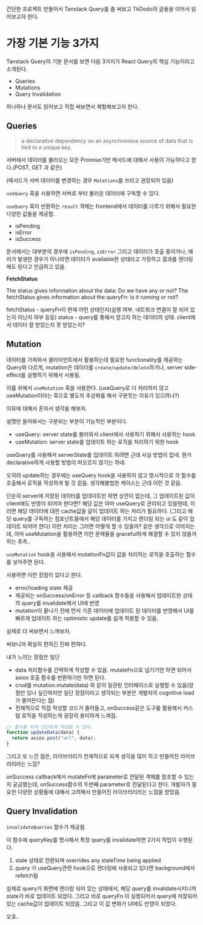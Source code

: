 간단한 프로젝트 만들어서 Tanstack Query를 좀 써보고 TkDodo의 글들을 이어서 읽어보고자 한다.

# 가장 기본 기능 3가지

Tanstack Query의 기본 문서를 보면 다음 3가지가 React Query의 핵심 기능이라고 소개된다.

- Queries
- Mutations
- Query Invalidation

하나하나 문서도 읽어보고 직접 써보면서 체험해보고자 한다.

## Queries

> a declarative dependency on an asynchronous source of data that is tied to a unique key.

서버에서 데이터를 불러오는 모든 Promise기반 메서드에 대해서 사용이 가능하다고 한다.(POST, GET 과 같은)

(메서드가 서버 데이터를 변경하는 경우 `Mutations`를 쓰라고 권장되어 있음)

`useQuery` 훅을 사용하면 서버로 부터 불러온 데이터에 구독할 수 있다.

`useQuery` 훅이 반환하는 `result` 객체는 frontend에서 데이터를 다루기 위해서 필요한 다양한 값들을 제공함.

- isPending
- isError
- isSuccess

문서에서는 대부분의 경우에 `isPending`, `isError` 그리고 데이터가 호출 중이거나, 에러가 발생한 경우가 아니라면 데이터가 available한 상태라고 가정하고 결과를 렌더링 해도 된다고 언급하고 있음.

**FetchStatus**

The status gives information about the data: Do we have any or not?
The fetchStatus gives information about the queryFn: Is it running or not?

fetchStatus - queryFn이 현재 어떤 상태인지(실행 여부, 네트워크 연결이 잘 되어 있는지 아닌지 여부 등등)
status - query를 통해서 얻고자 하는 데이터의 상태. client에서 데이터 잘 받았는지 못 받았는지?

## Mutation

데이터를 가져와서 클라이언트에서 활용하는데 필요한 functionality를 제공하는 Query와 다르게, mutation은 데이터를 `create/update/delete`하거나, server side-effect를 실행하기 위해서 사용됨.

이를 위해서 `useMutation` 훅을 사용한다. (useQuery로 다 처리하지 않고 useMutation이라는 훅으로 별도의 추상화를 해서 구분짓는 이유가 있으려나?)

이유에 대해서 혼자서 생각을 해보자.

설명만 들어봐서는 구분되는 부분이 기능적인 부분이다.

- useQuery: server state를 불러와서 client에서 사용하기 위해서 사용하는 hook
- useMutation: server state를 업데이트 하는 로직을 처리하기 위한 hook

useQuery를 사용해서 serverState를 업데이트 하려면 근데 사실 방법이 없네. 뭔가 declarative하게 사용할 방법이 떠오르지 않기는 하네.

오히려 update하는 경우에는 useQuery hook을 사용하지 않고 명시적으로 각 함수를 호출해서 로직을 작성하게 될 것 같음.
생각해볼법한 케이스는 근데 이런 것 같음.

단순히 server에 저장된 데이터를 업데이트만 하면 상관이 없는데, 그 업데이트된 값이 client에도 반영이 되어야 한다면?
해당 값은 아마 useQuery로 관리되고 있을텐데, 이러면 해당 데이터에 대한 cache값을 같이 업데이트 하는 처리가 필요하다. (그리고 해당 query를 구독하는 컴포넌트들에서 해당 데이터를 가지고 렌더링 되는 ui 도 같이 업데이트 되어야 한다)
이런 처리는 그러면 어떻게 할 수 있을까? 같은 생각으로 이어지는데, 아마 useMutation을 활용하면 이런 문제들을 graceful하게 해결할 수 있지 않을까 하는 추측..

`useMutation` hook을 사용해서 mutationFn값이 값을 처리하는 로직을 호출하는 함수를 넣어주면 된다.

사용하면 이런 장점이 있다고 한다.

- error/loading state 제공
- 제공되는 onSuccess/onError 등 callback 함수들을 사용해서 업데이트한 상태의 query를 invalidate해서 UI에 반영
- mutation이 끝나기 전에 먼저 기존 데이터에 업데이트 된 데이터를 반영해서 UI를 빠르게 업데이트 하는 optimistic update를 쉽게 적용할 수 있음.

실제로 더 써보면서 느껴보자.

써보니까 확실히 편하긴 진짜 편하다.

내가 느끼는 장점은 일단

- data 처리함수를 간략하게 작성할 수 있음. mutateFn으로 넘기기만 하면 되어서 axios 호출 함수를 반환하기만 하면 된다.
- crud를 mutation.mutate(data) 와 같이 일관된 인터페이스로 실행할 수 있음(장점만 있나 싶긴하지만 일단 장점이라고 생각되는 부분은 개발자의 cognitive load가 줄어든다는 점)
- 전체적으로 직접 작성할 코드가 줄어들고, onSuccess같은 도구를 활용해서 커스텀 로직을 작성하는게 굉장히 용이하게 느껴짐.

```javascript
// 함수를 되게 간단하게 작성할 수 있다.
function updateData(data) {
  return axios.post("url", data);
}
```

그리고 또 느낀 점은, 라이브러리가 전체적으로 되게 생각을 많이 하고 만들어진 라이브러리라는 느낌?

onSuccess callback에서 mutateFn에 parameter로 전달된 객체를 참조할 수 있는지 궁금했는데, onSuccess함수의 두번째 parameter로 전달된다고 한다. 개발자가 필요한 다양한 상황들에 대해서 고려해서 만들어진 라이브러리라는 느낌을 받았음.

## Query Invalidation

`invalidateQueries` 함수가 제공됨

이 함수에 queryKey를 명시해서 특정 query를 invalidate하면 2가지 작업이 수행된다.

1. stale 상태로 전환되며 overrides any staleTime being applied
2. query 가 useQuery관련 hook으로 렌더링에 사용되고 있다면 background에서 refetch됨

실제로 query가 화면에 렌더링 되어 있는 상태에서, 해당 query를 invalidate시키니까 state가 바로 업데이트 되었다.
그리고 바로 queryFn 이 실행되어서 query에 저장되어있는 cache값이 업데이트 되었음. 그리고 이 값 변화가 UI에도 반영이 되었다.

오호..
